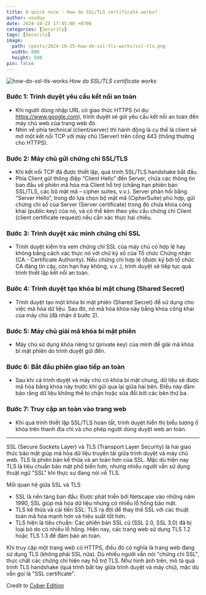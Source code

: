 ```yaml
---
title: A quick note - How do SSL/TLS certificate works?
author: voxduy
date: 2024-10-25 17:45:00 +0700
categories: [Security]
tags: [Security]
image:
  path: /posts/2024-10-25-how-do-ssl-tls-works/ssl-tls.png
  width: 800
  height: 500
pin: false
---
```


![how-do-ssl-tls-works](/posts/2024-10-25-how-do-ssl-tls-works/how_do_ssl_tls_works.gif)
_How do SSL/TLS certificate works_

### **Bước 1: Trình duyệt yêu cầu kết nối an toàn**

- Khi người dùng nhập URL có giao thức HTTPS (ví dụ: <https://www.google.com>), trình duyệt sẽ gửi yêu cầu kết nối an toàn đến máy chủ web của trang web đó.
- Nhìn về phía technical (client/server) thì hành động là cụ thể là client sẽ mở một kết nối TCP với máy chủ (Server) trên cổng 443 (thông thường cho HTTPS).

### **Bước 2: Máy chủ gửi chứng chỉ SSL/TLS**

- Khi kết nối TCP đã được thiết lập, quá trình SSL/TLS handshake bắt đầu.
- Phía Client gửi thông điệp “Client Hello” đến Server, chứa các thông tin ban đầu về phiên mã hóa mà Client hỗ trợ (chẳng hạn phiên bản SSL/TLS, các bộ mật mã – cipher suites, v.v.). Server phản hồi bằng “Server Hello”, trong đó lựa chọn bộ mật mã (CipherSuite) phù hợp, gửi chứng chỉ số của Server (Server certificate) trong đó chứa khóa công khai (public key) của nó, và có thể kèm theo yêu cầu chứng chỉ Client (client certificate request) nếu cần xác thực hai chiều.

### **Bước 3: Trình duyệt xác minh chứng chỉ SSL**

- Trình duyệt kiểm tra xem chứng chỉ SSL của máy chủ có hợp lệ hay không bằng cách xác thực nó với chữ ký số của Tổ chức Chứng nhận (CA - Certificate Authority). Nếu chứng chỉ hợp lệ (được ký bởi tổ chức CA đáng tin cậy, còn hạn hay không, v.v..), trình duyệt sẽ tiếp tục quá trình thiết lập kết nối an toàn.

### **Bước 4: Trình duyệt tạo khóa bí mật chung (Shared Secret)**

- Trình duyệt tạo một khóa bí mật phiên (Shared Secret) để sử dụng cho việc mã hóa dữ liệu. Sau đó, nó mã hóa khóa này bằng khóa công khai của máy chủ (đã nhận ở bước 2).

### **Bước 5: Máy chủ giải mã khóa bí mật phiên**

- Máy chủ sử dụng khóa riêng tư (private key) của mình để giải mã khóa bí mật phiên do trình duyệt gửi đến.

### **Bước 6: Bắt đầu phiên giao tiếp an toàn**

- Sau khi cả trình duyệt và máy chủ có khóa bí mật chung, dữ liệu sẽ được mã hóa bằng khóa này trước khi gửi qua lại giữa hai bên. Điều này đảm bảo rằng dữ liệu không thể bị chặn hoặc sửa đổi bởi các bên thứ ba.

### **Bước 7: Truy cập an toàn vào trang web**

- Khi quá trình thiết lập SSL/TLS hoàn tất, trình duyệt hiển thị biểu tượng ổ khóa trên thanh địa chỉ và cho phép người dùng duyệt web an toàn.

---

SSL (Secure Sockets Layer) và TLS (Transport Layer Security) là hai giao thức bảo mật giúp mã hóa dữ liệu truyền tải giữa trình duyệt và máy chủ web. TLS là phiên bản kế thừa và an toàn hơn của SSL. Mặc dù hiện nay TLS là tiêu chuẩn bảo mật phổ biến hơn, nhưng nhiều người vẫn sử dụng thuật ngữ "SSL" khi thực sự đang nói về TLS.

Mối quan hệ giữa SSL và TLS

- SSL là nền tảng ban đầu: Được phát triển bởi Netscape vào những năm 1990, SSL giúp mã hóa dữ liệu nhưng có nhiều lỗ hổng bảo mật.
- TLS kế thừa và cải tiến SSL: TLS ra đời để thay thế SSL với các thuật toán mã hóa mạnh hơn và hiệu suất tốt hơn.
- TLS hiện là tiêu chuẩn: Các phiên bản SSL cũ (SSL 2.0, SSL 3.0) đã bị loại bỏ do có nhiều lỗ hổng. Hiện nay, các trang web sử dụng TLS 1.2 hoặc TLS 1.3 để đảm bảo an toàn.

Khi truy cập một trang web có HTTPS, điều đó có nghĩa là trang web đang sử dụng TLS (không phải SSL nữa). Dù nhiều người vẫn nói "chứng chỉ SSL", thực chất các chứng chỉ hiện nay hỗ trợ TLS. Như hình ảnh trên, mô tả quá trình TLS handshake (quá trình bắt tay giữa trình duyệt và máy chủ), mặc dù vẫn gọi là "SSL certificate".

Credit to [Cyber Edition](https://www.linkedin.com/company/cyberedition/)
